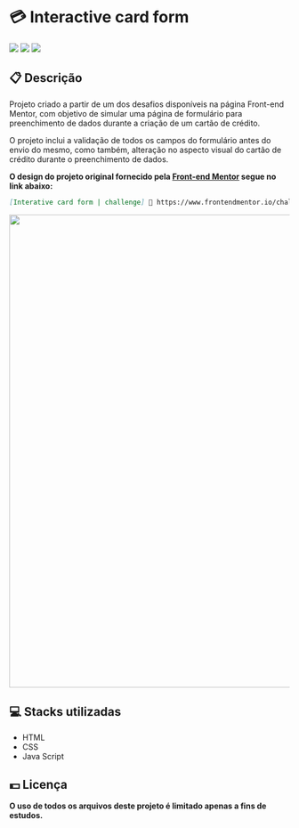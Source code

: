 <h1>💳 Interactive card form</h1>
<div class="badges">
  <img src="https://img.shields.io/badge/html5-%23E34F26.svg?style=for-the-badge&logo=html5&logoColor=white">
  <img src="https://img.shields.io/badge/css3-%231572B6.svg?style=for-the-badge&logo=css3&logoColor=white">
  <img src="https://img.shields.io/badge/javascript-%23323330.svg?style=for-the-badge&logo=javascript&logoColor=%23F7DF1E">
</div>
<h2>📋 Descrição</h2>
<p>
    Projeto criado a partir de um dos desafios disponíveis na página Front-end Mentor, com objetivo de simular uma página de formulário para preenchimento de dados durante a criação de um cartão de crédito.
</p>
<p>
    O projeto inclui a validação de todos os campos do formulário antes do envio do mesmo, como também, alteração no aspecto visual do cartão de crédito durante o preenchimento de dados.
</p>

<p><b>O design do projeto original fornecido pela <a href="https://www.frontendmentor.io/" target="_blank">Front-end Mentor</a> segue no link abaixo:</b></p>

```md
[Interative card form | challenge] 🔗 https://www.frontendmentor.io/challenges/interactive-card-details-form-XpS8cKZDWw
```
<img width="850px" src="https://user-images.githubusercontent.com/105606295/196008063-cffb363e-47b5-47e9-b551-98abe17f058c.png">

<h2> 💻 Stacks utilizadas</h2>
<ul>
  <li>HTML</li>
  <li>CSS</li>
  <li>Java Script</li>
</ul>
<h2> 💵 Licença</h2>
<p><b>O uso de todos os arquivos deste projeto é limitado apenas a fins de estudos.<b></p>

